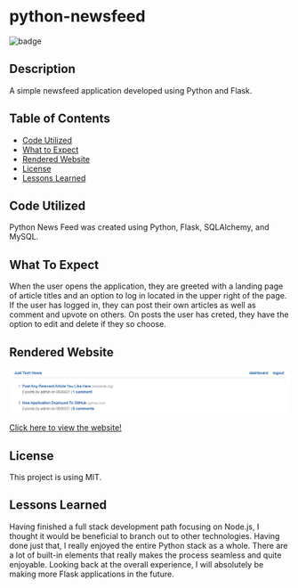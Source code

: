 # python-newsfeed

![badge](https://img.shields.io/static/v1?label=license&message=MIT&color=blue)

## Description

A simple newsfeed application developed using Python and Flask.

## Table of Contents

- [Code Utilized](#code-utilized:)
- [What to Expect](#what-to-expect:)
- [Rendered Website](#rendered-website:)
- [License](#license:)
- [Lessons Learned](#lessons-learned:)

## Code Utilized

Python News Feed was created using Python, Flask, SQLAlchemy, and MySQL.

## What To Expect

When the user opens the application, they are greeted with a landing page of article titles and an option to log in located in the upper right of the page.
If the user has logged in, they can post their own articles as well as comment and upvote on others.
On posts the user has creted, they have the option to edit and delete if they so choose.

## Rendered Website

<img src="website-render.png">

<a href="https://python-newsify.herokuapp.com/" target="_blank">Click here to view the website!</a>

## License

This project is using MIT.

## Lessons Learned

Having finished a full stack development path focusing on Node.js, I thought it would be beneficial to branch out to other technologies. Having done just that, I really enjoyed
the entire Python stack as a whole. There are a lot of built-in elements that really makes the process seamless and quite enjoyable. Looking back at the overall experience, I will
absolutely be making more Flask applications in the future.